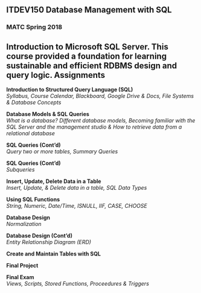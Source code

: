 ITDEV150 Database Management with SQL
------
### MATC Spring 2018

Introduction to Microsoft SQL Server.  This course provided a foundation for learning sustainable and efficient RDBMS design and query logic.
Assignments
------

**Introduction to Structured Query Language (SQL)**\
*Syllabus, Course Calendar, Blackboard, Google Drive & Docs, File Systems & Database Concepts*

**Database Models & SQL Queries**\
*What is a database? Different database models, Becoming familiar with the SQL Server and the management studio & How to retrieve data from a relational database*

**SQL Queries (Cont’d)**\
*Query two or more tables, Summary Queries*

**SQL Queries (Cont’d)**\
*Subqueries*

**Insert, Update, Delete Data in a Table**\
*Insert, Update, & Delete data in a table, SQL Data Types*

**Using SQL Functions**\
*String, Numeric, Date/Time, ISNULL, IIF, CASE, CHOOSE*

**Database Design**\
*Normalization*

**Database Design (Cont’d)**\
*Entity Relationship Diagram (ERD)*

**Create and Maintain Tables with SQL**

**Final Project**

**Final Exam**\
*Views, Scripts, Stored Functions, Proceedures & Triggers*
